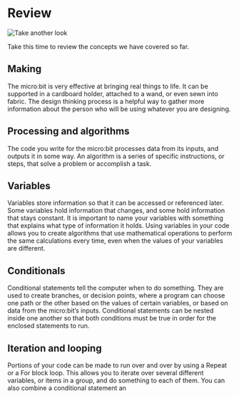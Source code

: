 # Review

![Take another look](/static/courses/csintro/miniproject/review.jpg)

Take this time to review the concepts we have covered so far.

## Making

The micro:bit is very effective at bringing real things to life. It can be supported in a cardboard holder, attached to a wand, or even sewn into fabric. The design thinking process is a helpful way to gather more information about the person who will be using whatever you are designing.

## Processing and algorithms

The code you write for the micro:bit processes data from its inputs, and outputs it in some way. An algorithm is a series of specific instructions, or steps, that solve a problem or accomplish a task.

## Variables

Variables store information so that it can be accessed or referenced later. Some variables hold information that changes, and some hold information that stays constant. It is important to name your variables with something that explains what type of information it holds. Using variables in your code allows you to create algorithms that use mathematical operations to perform the same calculations every time, even when the values of your variables are different.

## Conditionals

Conditional statements tell the computer when to do something. They are used to create branches, or decision points, where a program can choose one path or the other based on the values of certain variables, or based on data from the micro:bit’s inputs. Conditional statements can be nested inside one another so that both conditions must be true in order for the enclosed statements to run.

## Iteration and looping

Portions of your code can be made to run over and over by using a Repeat or a For block loop. This allows you to iterate over several different variables, or items in a group, and do something to each of them. You can also combine a conditional statement an